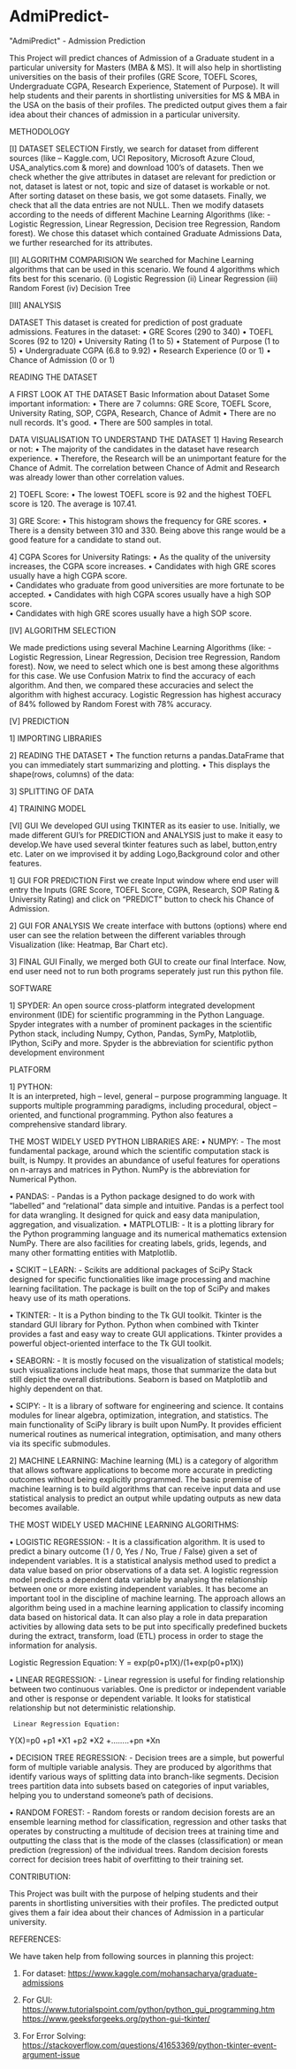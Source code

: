 # AdmiPredict-
"AdmiPredict" - Admission Prediction

This Project will predict chances of Admission of a Graduate student in a particular university for Masters (MBA & MS). It will also help in shortlisting universities on the basis of their profiles (GRE Score, TOEFL Scores, Undergraduate CGPA, Research Experience, Statement of Purpose). It will help students and their parents in shortlisting universities for MS & MBA in the USA on the basis of their profiles. The predicted output gives them a fair idea about their chances of admission in a particular university. 

METHODOLOGY

[I] DATASET SELECTION
Firstly, we search for dataset from different sources (like – Kaggle.com, UCI Repository, Microsoft Azure Cloud, USA_analytics.com & more) and download 100’s of datasets. Then we check whether the give attributes in dataset are relevant for prediction or not, dataset is latest or not, topic and size of dataset is workable or not. After sorting dataset on these basis, we got some datasets. Finally, we check that all the data entries are not NULL. Then we modify datasets according to the needs of different Machine Learning Algorithms (like: - Logistic Regression, Linear Regression, Decision tree Regression, Random forest). We chose this dataset which contained Graduate Admissions Data, we further researched for its attributes.

[II] ALGORITHM COMPARISION
We searched for Machine Learning algorithms that can be used in this scenario. We found 4 algorithms which fits best for this scenario. 
(i)	Logistic Regression
(ii)	Linear Regression
(iii)	Random Forest
(iv)	Decision Tree

[III] ANALYSIS

DATASET
This dataset is created for prediction of post graduate admissions. 
Features in the dataset:
•	GRE Scores (290 to 340)
•	TOEFL Scores (92 to 120)
•	University Rating (1 to 5)
•	Statement of Purpose (1 to 5)
•	Undergraduate CGPA (6.8 to 9.92)
•	Research Experience (0 or 1)
•	Chance of Admission (0 or 1)

READING THE DATASET 

A FIRST LOOK AT THE DATASET
Basic Information about Dataset
Some important information:
•	There are 7 columns: GRE Score, TOEFL Score, University Rating, SOP, CGPA, Research, Chance of Admit
•	There are no null records. It's good.
•	There are 500 samples in total.
 
DATA VISUALISATION TO UNDERSTAND THE DATASET
1] Having Research or not:
•	The majority of the candidates in the dataset have research experience.
•	Therefore, the Research will be an unimportant feature for the Chance of Admit. The correlation between Chance of Admit and Research was already lower than other correlation values.

2] TOEFL Score:
•	The lowest TOEFL score is 92 and the highest TOEFL score is 120. The average is 107.41.

3] GRE Score:
•	This histogram shows the frequency for GRE scores.
•	There is a density between 310 and 330. Being above this range would be a good feature for a candidate to stand out.

4] CGPA Scores for University Ratings:
•	As the quality of the university increases, the CGPA score increases.
•	Candidates with high GRE scores usually have a high CGPA score.       
•	Candidates who graduate from good universities are more fortunate to be accepted.
•	Candidates with high CGPA scores usually have a high SOP score.      
•	Candidates with high GRE scores usually have a high SOP score.


[IV] ALGORITHM SELECTION

We made predictions using several Machine Learning Algorithms (like: - Logistic Regression, Linear Regression, Decision tree Regression, Random forest). Now, we need to select which one is best among these algorithms for this case. We use Confusion Matrix to find the accuracy of each algorithm. And then, we compared these accuracies and select the algorithm with highest accuracy. Logistic Regression has highest accuracy of 84% followed by Random Forest with 78% accuracy.

[V] PREDICTION

1] IMPORTING LIBRARIES

2] READING THE DATASET
•	The function returns a pandas.DataFrame that you can immediately start summarizing and plotting. 
•	This displays the shape(rows, columns) of the data:
 
3] SPLITTING OF DATA
 
4] TRAINING MODEL

[VI] GUI
We developed GUI using TKINTER as its easier to use. Initially, we made different GUI’s for PREDICTION and ANALYSIS just to make it easy to develop.We have used several tkinter features such as label, button,entry etc. Later on we improvised it by adding Logo,Background color and other features. 

1] GUI FOR PREDICTION
First we create Input window where end user will entry the Inputs (GRE Score, TOEFL Score, CGPA, Research, SOP Rating & University Rating) and click on “PREDICT” button to check his Chance of Admission.

2] GUI FOR ANALYSIS
We create interface with buttons (options) where end user can see the relation between the different variables through Visualization (like: Heatmap, Bar Chart etc).

3] FINAL GUI
Finally, we merged both GUI to create our final Interface. Now, end user need not to run both programs seperately just run this python file.

SOFTWARE

1] SPYDER:
An open source cross-platform integrated development environment (IDE) for scientific programming in the Python Language. Spyder integrates with a number of prominent packages in the scientific Python stack, including Numpy, Cython, Pandas, SymPy, Matplotlib, IPython, SciPy and more. Spyder is the abbreviation for scientific python development environment

PLATFORM

1] PYTHON:  
It is an interpreted, high – level, general – purpose programming language. It supports multiple programming paradigms, including procedural, object – oriented, and functional programming. Python also features a comprehensive standard library.

THE MOST WIDELY USED PYTHON LIBRARIES ARE:
•	NUMPY: - The most fundamental package, around which the scientific computation stack is built, is Numpy. It provides an abundance of useful features for operations on n-arrays and matrices in Python. NumPy is the abbreviation for Numerical Python.

•	PANDAS: - Pandas is a Python package designed to do work with “labelled” and “relational” data simple and intuitive. Pandas is a perfect tool for data wrangling. It designed for quick and easy data manipulation, aggregation, and visualization.
•	MATPLOTLIB: - It is a plotting library for the Python programming language and its numerical mathematics extension NumPy. There are also facilities for creating labels, grids, legends, and many other formatting entities with Matplotlib. 

•	SCIKIT – LEARN: -  Scikits are additional packages of SciPy Stack designed for specific functionalities like image processing and machine learning facilitation. The package is built on the top of SciPy and makes heavy use of its math operations.

•	TKINTER: - It is a Python binding to the Tk GUI toolkit. Tkinter is the standard GUI library for Python. Python when combined with Tkinter provides a fast and easy way to create GUI applications. Tkinter provides a powerful object-oriented interface to the Tk GUI toolkit.

•	SEABORN: - It is mostly focused on the visualization of statistical models; such visualizations include heat maps, those that summarize the data but still depict the overall distributions. Seaborn is based on Matplotlib and highly dependent on that.

•	SCIPY: - It is a library of software for engineering and science. It contains modules for linear algebra, optimization, integration, and statistics. The main functionality of SciPy library is built upon NumPy. It provides efficient numerical routines as numerical integration, optimisation, and many others via its specific submodules.


2] MACHINE LEARNING: 
Machine learning (ML) is a category of algorithm that allows software applications to become more accurate in predicting outcomes without being explicitly programmed. The basic premise of machine learning is to build algorithms that can receive input data and use statistical analysis to predict an output while updating outputs as new data becomes available.  

THE MOST WIDELY USED MACHINE LEARNING ALGORITHMS:

•	LOGISTIC REGRESSION: - It is a classification algorithm. It is used to predict a binary outcome (1 / 0, Yes / No, True / False) given a set of independent variables. It is a statistical analysis method used to predict a data value based on prior observations of a data set. A logistic regression model predicts a dependent data variable by analysing the relationship between one or more existing independent variables. It has become an important tool in the discipline of machine learning. The approach allows an algorithm being used in a machine learning application to classify incoming data based on historical data. It can also play a role in data preparation activities by allowing data sets to be put into specifically predefined buckets during the extract, transform, load (ETL) process in order to stage the information for analysis.

Logistic Regression Equation:
Y = exp(p0+p1X)/(1+exp(p0+p1X))


•	LINEAR REGRESSION: -  Linear regression is useful for finding relationship between two continuous variables. One is predictor or independent variable and other is response or dependent variable. It looks for statistical relationship but not deterministic relationship.

     Linear Regression Equation:
Y(X)=p0 +p1 *X1 +p2 *X2 +........+pn *Xn

•	DECISION TREE REGRESSION: - Decision trees are a simple, but powerful form of multiple variable analysis. They are produced by algorithms that identify various ways of splitting data into branch-like segments. Decision trees partition data into subsets based on categories of input variables, helping you to understand someone’s path of decisions.

•	RANDOM FOREST: - Random forests or random decision forests are an ensemble learning method for classification, regression and other tasks that operates by constructing a multitude of decision trees at training time and outputting the class that is the mode of the classes (classification) or mean prediction (regression) of the individual trees. Random decision forests correct for decision trees habit of overfitting to their training set.


CONTRIBUTION:

This Project was built with the purpose of helping students and their parents in shortlisting universities with their profiles. The predicted output gives them a fair idea about their chances of Admission in a particular university.

REFERENCES:

We have taken help from following sources in planning this project:
1.	For dataset: https://www.kaggle.com/mohansacharya/graduate-admissions

2.	For GUI: https://www.tutorialspoint.com/python/python_gui_programming.htm          
             https://www.geeksforgeeks.org/python-gui-tkinter/ 

3.	For Error Solving: https://stackoverflow.com/questions/41653369/python-tkinter-event-argument-issue
